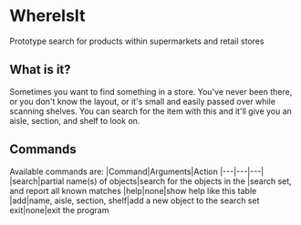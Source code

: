 # WhereIsIt
Prototype search for products within supermarkets and retail stores

## What is it?
Sometimes you want to find something in a store. You've never been there, or you don't know the layout, or it's small and easily passed over while scanning shelves. You can search for the item with this and it'll give you an aisle, section, and shelf to look on.

## Commands
Available commands are:
|Command|Arguments|Action
|---|---|---|
|search|partial name(s) of objects|search for the objects in the |search set, and report all known matches
|help|none|show help like this table
|add|name, aisle, section, shelf|add a new object to the search set
exit|none|exit the program
